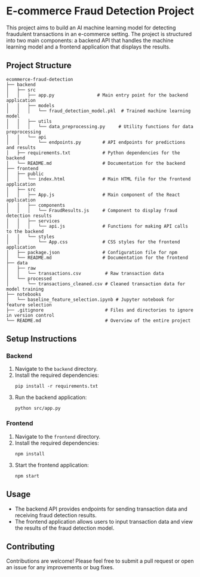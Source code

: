 # E-commerce Fraud Detection Project

This project aims to build an AI machine learning model for detecting fraudulent transactions in an e-commerce setting. The project is structured into two main components: a backend API that handles the machine learning model and a frontend application that displays the results.

## Project Structure

```
ecommerce-fraud-detection
├── backend
│   ├── src
│   │   ├── app.py                # Main entry point for the backend application
│   │   ├── models
│   │   │   └── fraud_detection_model.pkl  # Trained machine learning model
│   │   ├── utils
│   │   │   └── data_preprocessing.py     # Utility functions for data preprocessing
│   │   └── api
│   │       └── endpoints.py        # API endpoints for predictions and results
│   ├── requirements.txt            # Python dependencies for the backend
│   └── README.md                   # Documentation for the backend
├── frontend
│   ├── public
│   │   └── index.html              # Main HTML file for the frontend application
│   ├── src
│   │   ├── App.js                  # Main component of the React application
│   │   ├── components
│   │   │   └── FraudResults.js     # Component to display fraud detection results
│   │   ├── services
│   │   │   └── api.js              # Functions for making API calls to the backend
│   │   └── styles
│   │       └── App.css             # CSS styles for the frontend application
│   ├── package.json                # Configuration file for npm
│   └── README.md                   # Documentation for the frontend
├── data
│   ├── raw
│   │   └── transactions.csv         # Raw transaction data
│   └── processed
│       └── transactions_cleaned.csv # Cleaned transaction data for model training
├── notebooks
│   └── baseline_feature_selection.ipynb # Jupyter notebook for feature selection
├── .gitignore                       # Files and directories to ignore in version control
└── README.md                        # Overview of the entire project
```

## Setup Instructions

### Backend

1. Navigate to the `backend` directory.
2. Install the required dependencies:
   ```
   pip install -r requirements.txt
   ```
3. Run the backend application:
   ```
   python src/app.py
   ```

### Frontend

1. Navigate to the `frontend` directory.
2. Install the required dependencies:
   ```
   npm install
   ```
3. Start the frontend application:
   ```
   npm start
   ```

## Usage

- The backend API provides endpoints for sending transaction data and receiving fraud detection results.
- The frontend application allows users to input transaction data and view the results of the fraud detection model.

## Contributing

Contributions are welcome! Please feel free to submit a pull request or open an issue for any improvements or bug fixes.